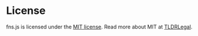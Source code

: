 # License

fns.js is licensed under the [MIT license](http://jalalazimi.mit-license.org).
Read more about MIT at [TLDRLegal](https://tldrlegal.com/license/mit-license).
